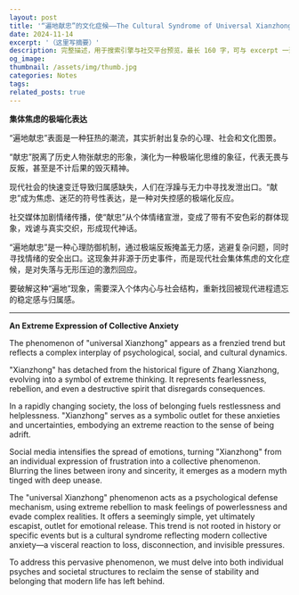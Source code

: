 ```yaml
---
layout: post
title: '“遍地献忠”的文化症候——The Cultural Syndrome of Universal Xianzhong'
date: 2024-11-14
excerpt: '（这里写摘要）'
description: 完整描述，用于搜索引擎与社交平台预览，最长 160 字，可与 excerpt 一致
og_image: 
thumbnail: /assets/img/thumb.jpg
categories: Notes
tags: 
related_posts: true
---
```


**集体焦虑的极端化表达**

“遍地献忠”表面是一种狂热的潮流，其实折射出复杂的心理、社会和文化图景。

“献忠”脱离了历史人物张献忠的形象，演化为一种极端化思维的象征，代表无畏与反叛，甚至是不计后果的毁灭精神。

现代社会的快速变迁导致归属感缺失，人们在浮躁与无力中寻找发泄出口。“献忠”成为焦虑、迷茫的符号性表达，是一种对失控感的极端化反应。

社交媒体加剧情绪传播，使“献忠”从个体情绪宣泄，变成了带有不安色彩的群体现象，戏谑与真实交织，形成现代神话。

“遍地献忠”是一种心理防御机制，通过极端反叛掩盖无力感，逃避复杂问题，同时寻找情绪的安全出口。这现象并非源于历史事件，而是现代社会集体焦虑的文化症候，是对失落与无形压迫的激烈回应。

要破解这种“遍地”现象，需要深入个体内心与社会结构，重新找回被现代进程遗忘的稳定感与归属感。

---

**An Extreme Expression of Collective Anxiety**

The phenomenon of "universal Xianzhong" appears as a frenzied trend but reflects a complex interplay of psychological, social, and cultural dynamics.

"Xianzhong" has detached from the historical figure of Zhang Xianzhong, evolving into a symbol of extreme thinking. It represents fearlessness, rebellion, and even a destructive spirit that disregards consequences.

In a rapidly changing society, the loss of belonging fuels restlessness and helplessness. "Xianzhong" serves as a symbolic outlet for these anxieties and uncertainties, embodying an extreme reaction to the sense of being adrift.

Social media intensifies the spread of emotions, turning "Xianzhong" from an individual expression of frustration into a collective phenomenon. Blurring the lines between irony and sincerity, it emerges as a modern myth tinged with deep unease.

The "universal Xianzhong" phenomenon acts as a psychological defense mechanism, using extreme rebellion to mask feelings of powerlessness and evade complex realities. It offers a seemingly simple, yet ultimately escapist, outlet for emotional release. This trend is not rooted in history or specific events but is a cultural syndrome reflecting modern collective anxiety—a visceral reaction to loss, disconnection, and invisible pressures.

To address this pervasive phenomenon, we must delve into both individual psyches and societal structures to reclaim the sense of stability and belonging that modern life has left behind.